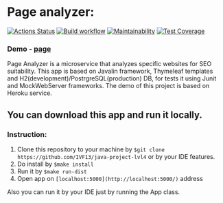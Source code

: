 # Page analyzer:
[![Actions Status](https://github.com/IVF13/java-project-lvl4/workflows/hexlet-check/badge.svg)](https://github.com/IVF13/java-project-lvl4/actions)
[![Build workflow](https://github.com/IVF13/java-project-lvl4/actions/workflows/build.yml/badge.svg)](https://github.com/IVF13/java-project-lvl4/actions/workflows/build.yml)
[![Maintainability](https://api.codeclimate.com/v1/badges/0aa07b317dbc345b7f94/maintainability)](https://codeclimate.com/github/IVF13/java-project-lvl4/maintainability)
[![Test Coverage](https://api.codeclimate.com/v1/badges/0aa07b317dbc345b7f94/test_coverage)](https://codeclimate.com/github/IVF13/java-project-lvl4/test_coverage)  
### Demo - [page](https://rocky-island-18883.herokuapp.com/)

Page Analyzer is a microservice that analyzes specific websites for SEO suitability. This app is based on Javalin framework, Thymeleaf templates and H2(development)/PostrgreSQL(production) DB, for tests it using Junit and MockWebServer frameworks. The demo of this project is based on Heroku service.  
## You can download this app and run it locally. 
### Instruction:  
1. Clone this repository to your machine by ```$git clone https://github.com/IVF13/java-project-lvl4``` or by your IDE features.  
2. Do install by ```$make install```
3. Run it by ```$make run-dist``` 
4. Open app on ```[localhost:5000](http://localhost:5000/)``` address  
  
  Also you can run it by your IDE just by running the App class.  

